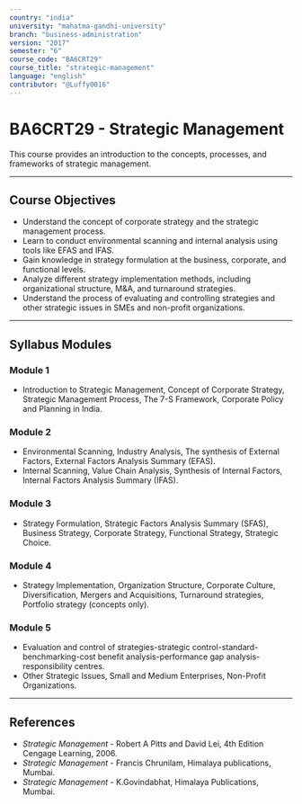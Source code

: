 ```yaml
---
country: "india"
university: "mahatma-gandhi-university"
branch: "business-administration"
version: "2017"
semester: "6"
course_code: "BA6CRT29"
course_title: "strategic-management"
language: "english"
contributor: "@Luffy0016"
---
```

# BA6CRT29 - Strategic Management

This course provides an introduction to the concepts, processes, and frameworks of strategic management.

---
## Course Objectives

* Understand the concept of corporate strategy and the strategic management process.
* Learn to conduct environmental scanning and internal analysis using tools like EFAS and IFAS.
* Gain knowledge in strategy formulation at the business, corporate, and functional levels.
* Analyze different strategy implementation methods, including organizational structure, M&A, and turnaround strategies.
* Understand the process of evaluating and controlling strategies and other strategic issues in SMEs and non-profit organizations.

---
## Syllabus Modules

### Module 1
* Introduction to Strategic Management, Concept of Corporate Strategy, Strategic Management Process, The 7-S Framework, Corporate Policy and Planning in India.

### Module 2
* Environmental Scanning, Industry Analysis, The synthesis of External Factors, External Factors Analysis Summary (EFAS).
* Internal Scanning, Value Chain Analysis, Synthesis of Internal Factors, Internal Factors Analysis Summary (IFAS).

### Module 3
* Strategy Formulation, Strategic Factors Analysis Summary (SFAS), Business Strategy, Corporate Strategy, Functional Strategy, Strategic Choice.

### Module 4
* Strategy Implementation, Organization Structure, Corporate Culture, Diversification, Mergers and Acquisitions, Turnaround strategies, Portfolio strategy (concepts only).

### Module 5
* Evaluation and control of strategies-strategic control-standard-benchmarking-cost benefit analysis-performance gap analysis-responsibility centres.
* Other Strategic Issues, Small and Medium Enterprises, Non-Profit Organizations.

---
## References
* *Strategic Management* - Robert A Pitts and David Lei, 4th Edition Cengage Learning, 2006.
* *Strategic Management* - Francis Chrunilam, Himalaya publications, Mumbai.
* *Strategic Management* - K.Govindabhat, Himalaya Publications, Mumbai.